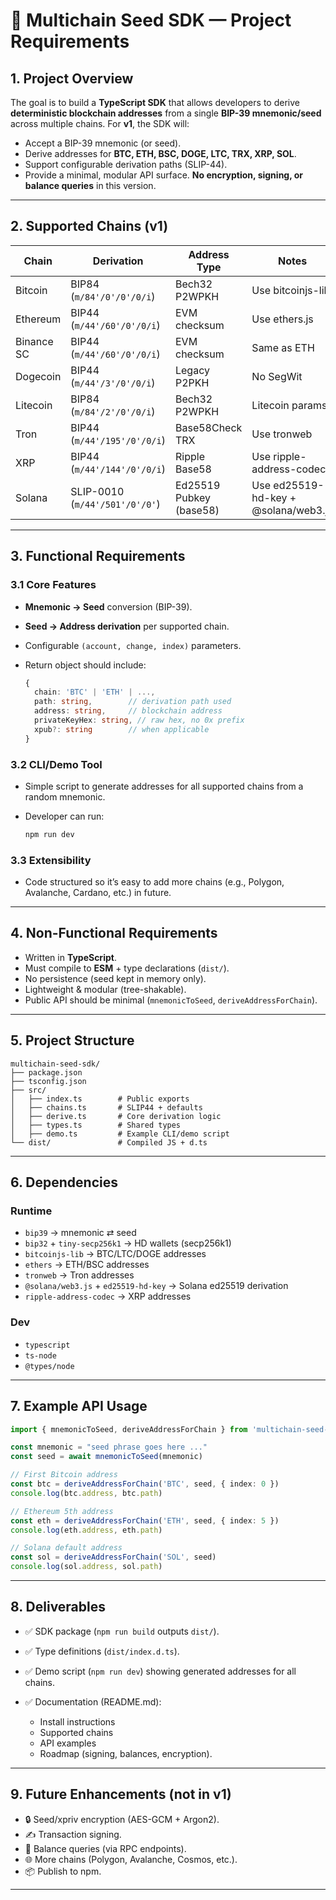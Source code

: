 
# 📄 Multichain Seed SDK — Project Requirements

## 1. Project Overview

The goal is to build a **TypeScript SDK** that allows developers to derive **deterministic blockchain addresses** from a single **BIP-39 mnemonic/seed** across multiple chains.
For **v1**, the SDK will:

* Accept a BIP-39 mnemonic (or seed).
* Derive addresses for **BTC, ETH, BSC, DOGE, LTC, TRX, XRP, SOL**.
* Support configurable derivation paths (SLIP-44).
* Provide a minimal, modular API surface.
  **No encryption, signing, or balance queries** in this version.

---

## 2. Supported Chains (v1)

| Chain      | Derivation                     | Address Type            | Notes                                |
| ---------- | ------------------------------ | ----------------------- | ------------------------------------ |
| Bitcoin    | BIP84 (`m/84'/0'/0'/0/i`)      | Bech32 P2WPKH           | Use bitcoinjs-lib                    |
| Ethereum   | BIP44 (`m/44'/60'/0'/0/i`)     | EVM checksum            | Use ethers.js                        |
| Binance SC | BIP44 (`m/44'/60'/0'/0/i`)     | EVM checksum            | Same as ETH                          |
| Dogecoin   | BIP44 (`m/44'/3'/0'/0/i`)      | Legacy P2PKH            | No SegWit                            |
| Litecoin   | BIP84 (`m/84'/2'/0'/0/i`)      | Bech32 P2WPKH           | Litecoin params                      |
| Tron       | BIP44 (`m/44'/195'/0'/0/i`)    | Base58Check TRX         | Use tronweb                          |
| XRP        | BIP44 (`m/44'/144'/0'/0/i`)    | Ripple Base58           | Use ripple-address-codec             |
| Solana     | SLIP-0010 (`m/44'/501'/0'/0'`) | Ed25519 Pubkey (base58) | Use ed25519-hd-key + @solana/web3.js |

---

## 3. Functional Requirements

### 3.1 Core Features

* **Mnemonic → Seed** conversion (BIP-39).
* **Seed → Address derivation** per supported chain.
* Configurable `(account, change, index)` parameters.
* Return object should include:

  ```ts
  {
    chain: 'BTC' | 'ETH' | ...,
    path: string,        // derivation path used
    address: string,     // blockchain address
    privateKeyHex: string, // raw hex, no 0x prefix
    xpub?: string        // when applicable
  }
  ```

### 3.2 CLI/Demo Tool

* Simple script to generate addresses for all supported chains from a random mnemonic.
* Developer can run:

  ```bash
  npm run dev
  ```

### 3.3 Extensibility

* Code structured so it’s easy to add more chains (e.g., Polygon, Avalanche, Cardano, etc.) in future.

---

## 4. Non-Functional Requirements

* Written in **TypeScript**.
* Must compile to **ESM** + type declarations (`dist/`).
* No persistence (seed kept in memory only).
* Lightweight & modular (tree-shakable).
* Public API should be minimal (`mnemonicToSeed`, `deriveAddressForChain`).

---

## 5. Project Structure

```
multichain-seed-sdk/
├── package.json
├── tsconfig.json
├── src/
│   ├── index.ts        # Public exports
│   ├── chains.ts       # SLIP44 + defaults
│   ├── derive.ts       # Core derivation logic
│   ├── types.ts        # Shared types
│   ├── demo.ts         # Example CLI/demo script
└── dist/               # Compiled JS + d.ts
```

---

## 6. Dependencies

### Runtime

* `bip39` → mnemonic ⇄ seed
* `bip32` + `tiny-secp256k1` → HD wallets (secp256k1)
* `bitcoinjs-lib` → BTC/LTC/DOGE addresses
* `ethers` → ETH/BSC addresses
* `tronweb` → Tron addresses
* `@solana/web3.js` + `ed25519-hd-key` → Solana ed25519 derivation
* `ripple-address-codec` → XRP addresses

### Dev

* `typescript`
* `ts-node`
* `@types/node`

---

## 7. Example API Usage

```ts
import { mnemonicToSeed, deriveAddressForChain } from 'multichain-seed-sdk'

const mnemonic = "seed phrase goes here ..."
const seed = await mnemonicToSeed(mnemonic)

// First Bitcoin address
const btc = deriveAddressForChain('BTC', seed, { index: 0 })
console.log(btc.address, btc.path)

// Ethereum 5th address
const eth = deriveAddressForChain('ETH', seed, { index: 5 })
console.log(eth.address, eth.path)

// Solana default address
const sol = deriveAddressForChain('SOL', seed)
console.log(sol.address, sol.path)
```

---

## 8. Deliverables

* ✅ SDK package (`npm run build` outputs `dist/`).
* ✅ Type definitions (`dist/index.d.ts`).
* ✅ Demo script (`npm run dev`) showing generated addresses for all chains.
* ✅ Documentation (README.md):

  * Install instructions
  * Supported chains
  * API examples
  * Roadmap (signing, balances, encryption).

---

## 9. Future Enhancements (not in v1)

* 🔒 Seed/xpriv encryption (AES-GCM + Argon2).
* ✍️ Transaction signing.
* 🔎 Balance queries (via RPC endpoints).
* 🌐 More chains (Polygon, Avalanche, Cosmos, etc.).
* 📦 Publish to npm.

---
